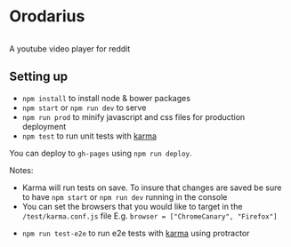 # Orodarius

<img src="https://travis-ci.org/argshook/orodarius.svg?branch=master" alt="">

A youtube video player for reddit

## Setting up

* `npm install` to install node & bower packages
* `npm start` or `npm run dev` to serve
* `npm run prod` to minify javascript and css files for production deployment
* `npm test` to run unit tests with [karma](http://karma-runner.github.io)

You can deploy to `gh-pages` using `npm run deploy`.

Notes:

- Karma will run tests on save. To insure that changes are saved be sure to have `npm start` or `npm run dev` running in the console
- You can set the browsers that you would like to target in the `/test/karma.conf.js` file E.g. `browser = ["ChromeCanary", "Firefox"]`

* `npm run test-e2e` to run e2e tests with [karma](http://karma-runner.github.io) using protractor
